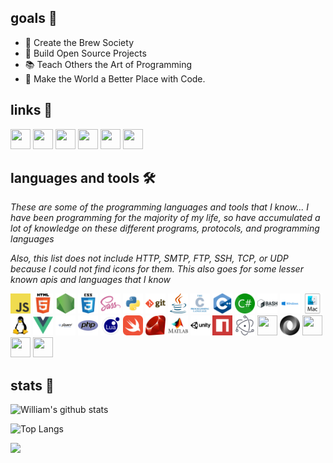 ## goals 🎯
- 🍺  Create the Brew Society
- 👷  Build Open Source Projects
- 📚  Teach Others the Art of Programming
- 🤖  Make the World a Better Place with Code.


## links 🔗
[<img height="32" width="32" color="#1DA1F2" src="https://cdn.jsdelivr.net/npm/simple-icons@v3/icons/buymeacoffee.svg" />](https://brew-society.com/user/?id=2)
[<img height="32" width="32" color="#1DA1F2" src="https://cdn.jsdelivr.net/npm/simple-icons@v3/icons/apache.svg" />](https://william-mcgonagle.github.io/)
[<img height="32" width="32" color="#1DA1F2" src="https://cdn.jsdelivr.net/npm/simple-icons@v3/icons/github.svg" />](https://github.com/William-McGonagle)
[<img height="32" width="32" color="#1DA1F2" src="https://cdn.jsdelivr.net/npm/simple-icons@v3/icons/instagram.svg" />](https://www.instagram.com/william.mcgonagle/)
[<img height="32" width="32" color="#1DA1F2" src="https://cdn.jsdelivr.net/npm/simple-icons@v3/icons/twitter.svg" />](https://twitter.com/WilliamMcGona11?ref_src=twsrc%5Etfw)
[<img height="32" width="32" color="#1DA1F2" src="https://cdn.jsdelivr.net/npm/simple-icons@v3/icons/npm.svg" />](https://www.npmjs.com/~william_mcgonagle)


## languages and tools 🛠️
*These are some of the programming languages and tools that I know... I have been programming for the majority of my life, so have accumulated a lot of knowledge on these different programs, protocols, and programming languages*

*Also, this list does not include HTTP, SMTP, FTP, SSH, TCP, or UDP because I could not find icons for them. This also goes for some lesser known apis and languages that I know*

<img height="32" src="https://raw.githubusercontent.com/github/explore/80688e429a7d4ef2fca1e82350fe8e3517d3494d/topics/javascript/javascript.png"></img>
<img height="32" src="https://raw.githubusercontent.com/github/explore/80688e429a7d4ef2fca1e82350fe8e3517d3494d/topics/html/html.png"></img>
<img height="32" src="https://raw.githubusercontent.com/github/explore/80688e429a7d4ef2fca1e82350fe8e3517d3494d/topics/nodejs/nodejs.png"></img>
<img height="32" src="https://raw.githubusercontent.com/github/explore/80688e429a7d4ef2fca1e82350fe8e3517d3494d/topics/css/css.png"></img>
<img height="32" src="https://raw.githubusercontent.com/github/explore/80688e429a7d4ef2fca1e82350fe8e3517d3494d/topics/sass/sass.png"></img>
<img height="32" src="https://raw.githubusercontent.com/github/explore/80688e429a7d4ef2fca1e82350fe8e3517d3494d/topics/python/python.png"></img>
<img height="32" src="https://raw.githubusercontent.com/github/explore/80688e429a7d4ef2fca1e82350fe8e3517d3494d/topics/git/git.png"></img>
<img height="32" src="https://raw.githubusercontent.com/github/explore/80688e429a7d4ef2fca1e82350fe8e3517d3494d/topics/java/java.png"></img>
<img height="32" src="https://raw.githubusercontent.com/github/explore/80688e429a7d4ef2fca1e82350fe8e3517d3494d/topics/c/c.png"></img>
<img height="32" src="https://raw.githubusercontent.com/github/explore/80688e429a7d4ef2fca1e82350fe8e3517d3494d/topics/cpp/cpp.png"></img>
<img height="32" src="https://raw.githubusercontent.com/github/explore/80688e429a7d4ef2fca1e82350fe8e3517d3494d/topics/csharp/csharp.png"></img>
<img height="32" src="https://raw.githubusercontent.com/github/explore/80688e429a7d4ef2fca1e82350fe8e3517d3494d/topics/bash/bash.png"></img>
<img height="32" src="https://raw.githubusercontent.com/github/explore/80688e429a7d4ef2fca1e82350fe8e3517d3494d/topics/windows/windows.png"></img>
<img height="32" src="https://raw.githubusercontent.com/github/explore/80688e429a7d4ef2fca1e82350fe8e3517d3494d/topics/macos/macos.png"></img>
<img height="32" src="https://raw.githubusercontent.com/github/explore/80688e429a7d4ef2fca1e82350fe8e3517d3494d/topics/linux/linux.png"></img>
<img height="32" src="https://raw.githubusercontent.com/github/explore/80688e429a7d4ef2fca1e82350fe8e3517d3494d/topics/vue/vue.png"></img>
<img height="32" src="https://raw.githubusercontent.com/github/explore/80688e429a7d4ef2fca1e82350fe8e3517d3494d/topics/jquery/jquery.png"></img>
<img height="32" src="https://raw.githubusercontent.com/github/explore/80688e429a7d4ef2fca1e82350fe8e3517d3494d/topics/php/php.png"></img>
<img height="32" src="https://raw.githubusercontent.com/github/explore/80688e429a7d4ef2fca1e82350fe8e3517d3494d/topics/lua/lua.png"></img>
<img height="32" src="https://raw.githubusercontent.com/github/explore/80688e429a7d4ef2fca1e82350fe8e3517d3494d/topics/swift/swift.png"></img>
<img height="32" src="https://raw.githubusercontent.com/github/explore/80688e429a7d4ef2fca1e82350fe8e3517d3494d/topics/ruby/ruby.png"></img>
<img height="32" src="https://raw.githubusercontent.com/github/explore/80688e429a7d4ef2fca1e82350fe8e3517d3494d/topics/matlab/matlab.png"></img>
<img height="32" src="https://raw.githubusercontent.com/github/explore/80688e429a7d4ef2fca1e82350fe8e3517d3494d/topics/unity/unity.png"></img>
<img height="32" src="https://raw.githubusercontent.com/github/explore/80688e429a7d4ef2fca1e82350fe8e3517d3494d/topics/npm/npm.png"></img>
<img height="32" src="https://raw.githubusercontent.com/github/explore/80688e429a7d4ef2fca1e82350fe8e3517d3494d/topics/electron/electron.png"></img>
<img height="32" width="32" color="#1DA1F2" src="https://cdn.jsdelivr.net/npm/simple-icons@v3/icons/stripe.svg" />
<img height="32" src="https://raw.githubusercontent.com/github/explore/80688e429a7d4ef2fca1e82350fe8e3517d3494d/topics/json/json.png"></img>
<img height="32" width="32" color="#1DA1F2" src="https://cdn.jsdelivr.net/npm/simple-icons@v3/icons/tor.svg" />
<img height="32" width="32" color="#1DA1F2" src="https://cdn.jsdelivr.net/npm/simple-icons@v3/icons/rss.svg" />
<img height="32" width="32" color="#1DA1F2" src="https://cdn.jsdelivr.net/npm/simple-icons@v3/icons/atom.svg" />


## stats 💯
![William's github stats](https://github-readme-stats.vercel.app/api?username=william-mcgonagle&count_private=true&include_all_commits=true&show_icons=true)

![Top Langs](https://github-readme-stats.vercel.app/api/top-langs/?username=william-mcgonagle&layout=compact)

![](https://komarev.com/ghpvc/?username=William-McGonagle)
